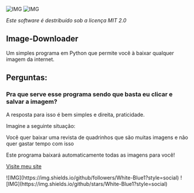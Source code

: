 ![IMG](https://img.shields.io/github/license/White-Blue1/Image-Downloader?style=plastic)
![IMG](https://img.shields.io/github/downloads/White-Blue1/Image-Downloader/total?style=plastic)
<p><em>Este software é destribuído sob a licença MIT 2.0</em></p>
<p align="center">
<h2>Image-Downloader</h2>
<span>Um simples programa em Python que permite você à baixar qualquer imagem da internet.</span>
<h2>Perguntas:</h2>
<h3>Pra que serve esse programa sendo que basta eu clicar e salvar a imagem?</h3>
<p>A resposta para isso é bem simples e direita, praticidade.</p>
<p>Imagine a seguinte situação:</p>
<p>Você quer baixar uma revista de quadrinhos que são muitas imagens e não quer gastar tempo com isso</p>
<p>Este programa baixará automaticamente todas as imagens para você!</p>
<a href="https://white-blue1.github.io/website/">Visite meu site</a>
</p>
![IMG](https://img.shields.io/github/followers/White-Blue1?style=social)
![IMG](https://img.shields.io/github/stars/White-Blue1?style=social)
